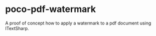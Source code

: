 # poco-pdf-watermark
A proof of concept how to apply a watermark to a pdf document using ITextSharp.
